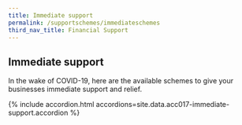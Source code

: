 ```yaml
---
title: Immediate support
permalink: /supportschemes/immediateschemes
third_nav_title: Financial Support
---
```


## Immediate support

In the wake of COVID-19, here are the available schemes to give your businesses immediate support and relief.

{% include accordion.html accordions=site.data.acc017-immediate-support.accordion %}